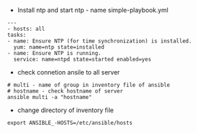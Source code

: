 - Install ntp and start ntp - name simple-playbook.yml
```
---
- hosts: all
tasks:
- name: Ensure NTP (for time synchronization) is installed.
  yum: name=ntp state=installed
- name: Ensure NTP is running.
  service: name=ntpd state=started enabled=yes
```
- check connetion ansile to all server 
```
# multi - name of group in inventory file of ansible
# hostname - check hostname of server
ansible multi -a "hostname"

```
- change directory of inventory file
```
export ANSIBLE_-HOSTS=/etc/ansible/hosts
```

